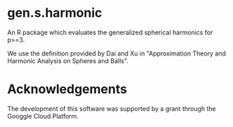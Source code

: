 # gen.s.harmonic

An R package which evaluates the generalized spherical harmonics for p>=3.

We use the definition provided by Dai and Xu in "Approximation Theory and Harmonic Analysis on Spheres and Balls".

# Acknowledgements

The development of this software was supported by a grant through the Googgle Cloud Platform.
